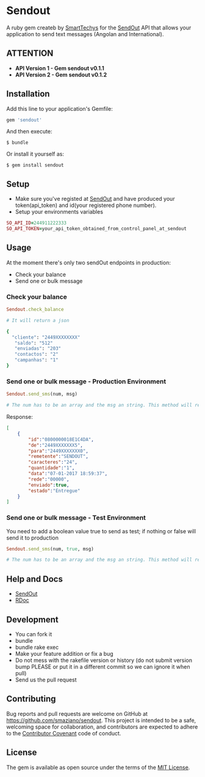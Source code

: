 # Sendout

A ruby gem createb by [SmartTechys](http://www.smarttechys.co.ao) for the [SendOut](https://www.sendoutapp.com) API that allows your application to send text messages (Angolan and International).

## ATTENTION
* **API Version 1 - Gem sendout v0.1.1**
* **API Version 2 - Gem sendout v0.1.2**

## Installation

Add this line to your application's Gemfile:

```ruby
gem 'sendout'
```

And then execute:

    $ bundle

Or install it yourself as:

    $ gem install sendout

## Setup

- Make sure you've registed at [SendOut](https://www.sendoutapp.com) and have produced your token(api_token) and id(your registered phone number).
- Setup your environments variables
```ruby
SO_API_ID=244911222333
SO_API_TOKEN=your_api_token_obtained_from_control_panel_at_sendout
```

## Usage

At the moment there's only two sendOut endpoints in production:

- Check your balance
- Send one or bulk message

### Check your balance

```ruby
Sendout.check_balance

# It will return a json

{
  "cliente": "2449XXXXXXXX"
   "saldo": "512"
   "enviadas": "203"
   "contactos": "2"
   "campanhas": "1"
}
```

### Send one or bulk message - Production Environment

```ruby
Sendout.send_sms(num, msg)

# The num has to be an array and the msg an string. This method will return an array of one or more JSON objects.
```
Response:
```JSON
[
    {
        "id":"0800000018E1C4DA",
        "de":"2449XXXXXXX5",
        "para":"2449XXXXXXX0",
        "remetente":"SENDOUT",
        "caracteres":"24",
        "quantidade":"1",
        "data":"07-01-2017 18:59:37",
        "rede":"00000",
        "enviado":true,
        "estado":"Entregue"
    }
]
```
### Send one or bulk message - Test Environment
You need to add a boolean value true to send as test; if nothing or false will send it to production

```ruby
Sendout.send_sms(num, true, msg)

# The num has to be an array and the msg an string. This method will return an array of one or more JSON objects
```

## Help and Docs

- [SendOut](https://www.sendoutapp.com)
- [RDoc](https://www.rubydoc.info/gems/0.1.2)

## Development

- You can fork it
- bundle
- bundle rake exec
- Make your feature addition or fix a bug
- Do not  mess with the rakefile version or history (do not submit version bump PLEASE or put it in a different commit so we can ignore it when pull)
- Send us the pull request

## Contributing

Bug reports and pull requests are welcome on GitHub at https://github.com/smaziano/sendout. This project is intended to be a safe, welcoming space for collaboration, and contributors are expected to adhere to the [Contributor Covenant](http://contributor-covenant.org) code of conduct.


## License

The gem is available as open source under the terms of the [MIT License](http://opensource.org/licenses/MIT).
